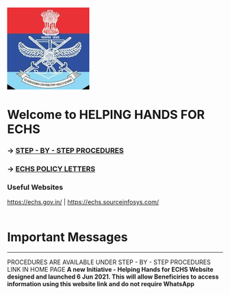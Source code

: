 ![alt text](https://github.com/echscoregroup/images/blob/main/Screenshot%202021-05-31%20092723.jpg?raw=true) 
# Welcome to HELPING HANDS FOR ECHS
  <h3>-> <a href="procedures.html">STEP - BY - STEP PROCEDURES </a></h3>
  <h3>-> <a href="policys.html">ECHS POLICY LETTERS</a></h3>
  <h3>Useful Websites</h3><a href="https://echs.gov.in/">https://echs.gov.in/</a>
  |   <a href="https://echs.sourceinfosys.com/">https://echs.sourceinfosys.com/</a><br><br>
  
# Important Messages
<hr>
PROCEDURES ARE AVAILABLE UNDER STEP - BY - STEP PROCEDURES LINK IN HOME PAGE
<B>A new Initiative - Helping Hands for ECHS Website designed and launched 6 Jun 2021. This will allow Beneficiries to access information using this website link and do not require WhatsApp</B>

